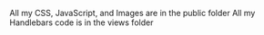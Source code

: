 All my CSS, JavaScript, and Images are in the public folder
All my Handlebars code is in the views folder
